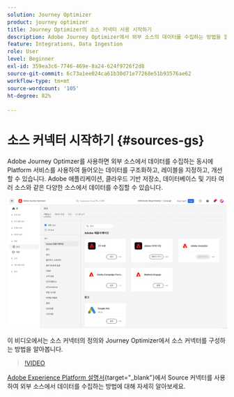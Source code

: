 ```yaml
---
solution: Journey Optimizer
product: journey optimizer
title: Journey Optimizer의 소스 커넥터 사용 시작하기
description: Adobe Journey Optimizer에서 외부 소스의 데이터를 수집하는 방법을 알아봅니다.
feature: Integrations, Data Ingestion
role: User
level: Beginner
exl-id: 359ea3c6-7746-469e-8a24-624f9726f2d8
source-git-commit: 6c73a1ee024ca61b30d71e77268e51b93576ae62
workflow-type: tm+mt
source-wordcount: '105'
ht-degree: 82%

---
```


# 소스 커넥터 시작하기 {#sources-gs}

Adobe Journey Optimzer를 사용하면 외부 소스에서 데이터를 수집하는 동시에 Platform 서비스를 사용하여 들어오는 데이터를 구조화하고, 레이블을 지정하고, 개선할 수 있습니다. Adobe 애플리케이션, 클라우드 기반 저장소, 데이터베이스 및 기타 여러 소스와 같은 다양한 소스에서 데이터를 수집할 수 있습니다.

![](assets/sources-home.png)

이 비디오에서는 소스 커넥터의 정의와 Journey Optimizer에서 소스 커넥터를 구성하는 방법을 알아봅니다.

>[!VIDEO](https://video.tv.adobe.com/v/335919?quality=12)

[Adobe Experience Platform 설명서](https://experienceleague.adobe.com/docs/experience-platform/sources/home.html?lang=ko){target="_blank"}에서 Source 커넥터를 사용하여 외부 소스에서 데이터를 수집하는 방법에 대해 자세히 알아보세요.
